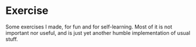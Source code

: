 # Exercise
Some exercises I made, for fun and for self-learning.
Most of it is not important nor useful, and is just yet another
humble implementation of usual stuff.